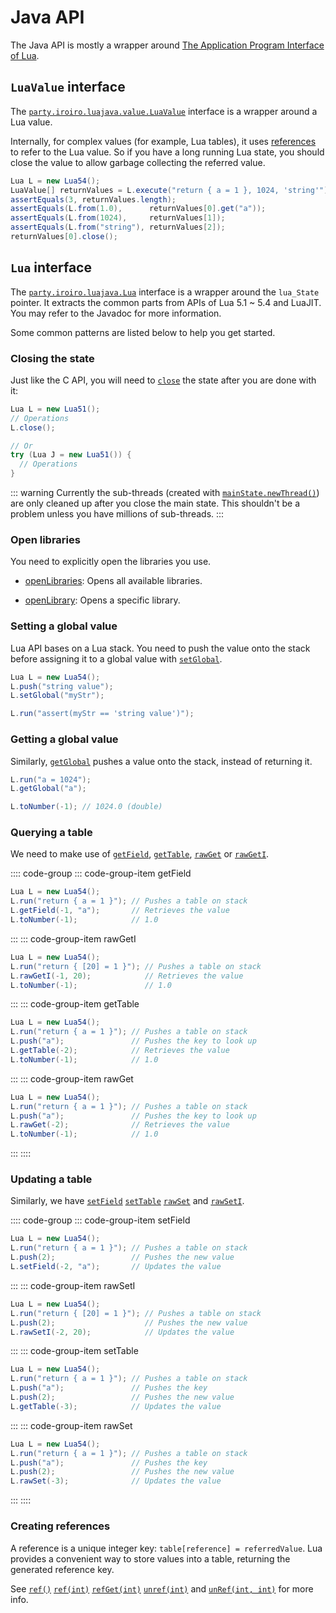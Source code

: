 # Java API

The Java API is mostly a wrapper around [The Application Program Interface of Lua](https://www.lua.org/manual/5.1/manual.html).

## `LuaValue` <Badge>interface</Badge>

The [`party.iroiro.luajava.value.LuaValue`](../javadoc/party/iroiro/luajava/value/LuaValue.html) interface is a wrapper around a Lua value.

Internally, for complex values (for example, Lua tables), it uses [references](#creating-references) to refer to the Lua value. So if you have a long running Lua state, you should close the value to allow garbage collecting the referred value.

```java
Lua L = new Lua54();
LuaValue[] returnValues = L.execute("return { a = 1 }, 1024, 'string'");
assertEquals(3, returnValues.length);
assertEquals(L.from(1.0),      returnValues[0].get("a"));
assertEquals(L.from(1024),     returnValues[1]);
assertEquals(L.from("string"), returnValues[2]);
returnValues[0].close();
```

## `Lua` <Badge>interface</Badge>

The [`party.iroiro.luajava.Lua`](../javadoc/party/iroiro/luajava/Lua.html) interface is a wrapper around the `lua_State` pointer. It extracts the common parts from APIs of Lua 5.1 ~ 5.4 and LuaJIT. You may refer to the Javadoc for more information.

Some common patterns are listed below to help you get started.

### Closing the state

Just like the C API, you will need to [`close`](../javadoc/party/iroiro/luajava/Lua.html#close()) the state after you are done with it:

```java
Lua L = new Lua51();
// Operations
L.close();

// Or
try (Lua J = new Lua51()) {
  // Operations
}
```

::: warning
Currently the sub-threads (created with [`mainState.newThread()`](../javadoc/party/iroiro/luajava/Lua.html#newThread()))
are only cleaned up after you close the main state.
This shouldn't be a problem unless you have millions of sub-threads.
:::

### Open libraries

You need to explicitly open the libraries you use.

- [openLibraries](../javadoc/party/iroiro/luajava/Lua.html#openLibraries()):
  Opens all available libraries.

- [openLibrary](../javadoc/party/iroiro/luajava/Lua.html#openLibrary(java.lang.String)):
  Opens a specific library.

### Setting a global value

Lua API bases on a Lua stack. You need to push the value onto the stack before assigning it
to a global value with [`setGlobal`](../javadoc/party/iroiro/luajava/Lua.html#setGlobal(java.lang.String)).

```java {2,3}
Lua L = new Lua54();
L.push("string value");
L.setGlobal("myStr");

L.run("assert(myStr == 'string value')");
```

### Getting a global value

Similarly, [`getGlobal`](../javadoc/party/iroiro/luajava/Lua.html#getGlobal(java.lang.String))
pushes a value onto the stack, instead of returning it.

```java
L.run("a = 1024");
L.getGlobal("a");

L.toNumber(-1); // 1024.0 (double)
```

### Querying a table

We need to make use of
[`getField`](../javadoc/party/iroiro/luajava/Lua.html#getField(int,java.lang.String)),
[`getTable`](../javadoc/party/iroiro/luajava/Lua.html#getTable(int)),
[`rawGet`](../javadoc/party/iroiro/luajava/Lua.html#rawGetI(int,int))
or [`rawGetI`](../javadoc/party/iroiro/luajava/Lua.html#rawGetI(int,int)).

:::: code-group
::: code-group-item getField
```java
Lua L = new Lua54();
L.run("return { a = 1 }"); // Pushes a table on stack
L.getField(-1, "a");       // Retrieves the value
L.toNumber(-1);            // 1.0
```
:::
::: code-group-item rawGetI
```java
Lua L = new Lua54();
L.run("return { [20] = 1 }"); // Pushes a table on stack
L.rawGetI(-1, 20);            // Retrieves the value
L.toNumber(-1);               // 1.0
```
:::
::: code-group-item getTable
```java
Lua L = new Lua54();
L.run("return { a = 1 }"); // Pushes a table on stack
L.push("a");               // Pushes the key to look up
L.getTable(-2);            // Retrieves the value
L.toNumber(-1);            // 1.0
```
:::
::: code-group-item rawGet
```java
Lua L = new Lua54();
L.run("return { a = 1 }"); // Pushes a table on stack
L.push("a");               // Pushes the key to look up
L.rawGet(-2);              // Retrieves the value
L.toNumber(-1);            // 1.0
```
:::
::::

### Updating a table

Similarly, we have
[`setField`](../javadoc/party/iroiro/luajava/Lua.html#setField(int,java.lang.String))
[`setTable`](../javadoc/party/iroiro/luajava/Lua.html#setTable(int))
[`rawSet`](../javadoc/party/iroiro/luajava/Lua.html#rawSet(int))
and [`rawSetI`](../javadoc/party/iroiro/luajava/Lua.html#rawSetI(int,int)).

:::: code-group
::: code-group-item setField
```java
Lua L = new Lua54();
L.run("return { a = 1 }"); // Pushes a table on stack
L.push(2);                 // Pushes the new value
L.setField(-2, "a");       // Updates the value
```
:::
::: code-group-item rawSetI
```java
Lua L = new Lua54();
L.run("return { [20] = 1 }"); // Pushes a table on stack
L.push(2);                    // Pushes the new value
L.rawSetI(-2, 20);            // Updates the value
```
:::
::: code-group-item setTable
```java
Lua L = new Lua54();
L.run("return { a = 1 }"); // Pushes a table on stack
L.push("a");               // Pushes the key
L.push(2);                 // Pushes the new value
L.getTable(-3);            // Updates the value
```
:::
::: code-group-item rawSet
```java
Lua L = new Lua54();
L.run("return { a = 1 }"); // Pushes a table on stack
L.push("a");               // Pushes the key
L.push(2);                 // Pushes the new value
L.rawSet(-3);              // Updates the value
```
:::
::::

### Creating references

A reference is a unique integer key: `table[reference] = referredValue`. Lua provides a convenient way to store values into a table, returning the generated reference key.

See
[`ref()`](../javadoc/party/iroiro/luajava/Lua.html#ref())
[`ref(int)`](../javadoc/party/iroiro/luajava/Lua.html#ref(int))
[`refGet(int)`](../javadoc/party/iroiro/luajava/Lua.html#refGet(int))
[`unref(int)`](../javadoc/party/iroiro/luajava/Lua.html#unref(int))
and [`unRef(int, int)`](../javadoc/party/iroiro/luajava/Lua.html#unRef(int,int)) for more info.

